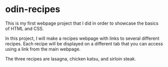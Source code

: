 # odin-recipes

This is my first webpage project that I did in order to showcase the basics of HTML and CSS.

In this project, I will make a recipes webpage with links to several different recipes. Each recipe will be displayed on a different tab that you can access using a link from the main webpage.

The three recipes are lasagna, chicken katsu, and sirloin steak.

